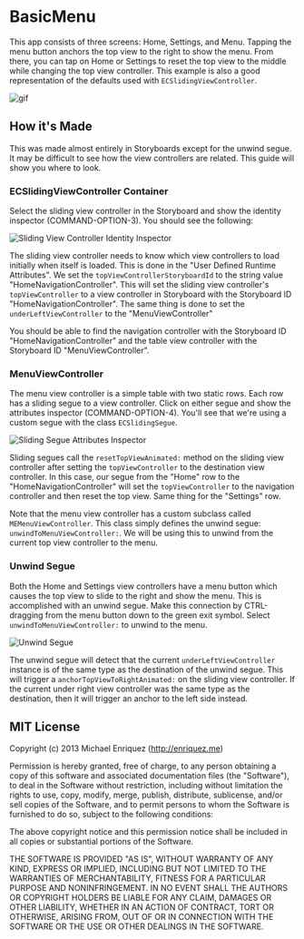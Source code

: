 # BasicMenu

This app consists of three screens: Home, Settings, and Menu. Tapping the menu button anchors the top view to the right to show the menu. From there, you can tap on Home or Settings to reset the top view to the middle while changing the top view controller. This example is also a good representation of the defaults used with `ECSlidingViewController`.

![gif](https://dl.dropboxusercontent.com/u/4110829/BasicMenu.gif)

## How it's Made

This was made almost entirely in Storyboards except for the unwind segue. It may be difficult to see how the view controllers are related. This guide will show you where to look.

### ECSlidingViewController Container

Select the sliding view controller in the Storyboard and show the identity inspector (COMMAND-OPTION-3). You should see the following:

![Sliding View Controller Identity Inspector](https://dl.dropboxusercontent.com/u/4110829/sliding-vc-attributes.png)

The sliding view controller needs to know which view controllers to load initially when itself is loaded. This is done in the "User Defined Runtime Attributes". We set the `topViewControllerStoryboardId` to the string value "HomeNavigationController". This will set the sliding view controller's `topViewController` to a view controller in Storyboard with the Storyboard ID "HomeNavigationController". The same thing is done to set the `underLeftViewController` to the "MenuViewController"

You should be able to find the navigation controller with the Storyboard ID "HomeNavigationController" and the table view controller with the Storyboard ID "MenuViewController".

### MenuViewController

The menu view controller is a simple table with two static rows. Each row has a sliding segue to a view controller. Click on either segue and show the attributes inspector (COMMAND-OPTION-4). You'll see that we're using a custom segue with the class `ECSlidingSegue`.

![Sliding Segue Attributes Inspector](https://dl.dropboxusercontent.com/u/4110829/sliding-segue-attributes.png)

Sliding segues call the `resetTopViewAnimated:` method on the sliding view controller after setting the `topViewController` to the destination view controller. In this case, our segue from the "Home" row to the "HomeNavigationController" will set the `topViewController` to the navigation controller and then reset the top view. Same thing for the "Settings" row.

Note that the menu view controller has a custom subclass called `MEMenuViewController`. This class simply defines the unwind segue: `unwindToMenuViewController:`. We will be using this to unwind from the current top view controller to the menu.

### Unwind Segue

Both the Home and Settings view controllers have a menu button which causes the top view to slide to the right and show the menu. This is accomplished with an unwind segue. Make this connection by CTRL-dragging from the menu button down to the green exit symbol. Select `unwindToMenuViewController:` to unwind to the menu.

![Unwind Segue](https://dl.dropboxusercontent.com/u/4110829/unwind-segue.png)

The unwind segue will detect that the current `underLeftViewController` instance is of the same type as the destination of the unwind segue. This will trigger a `anchorTopViewToRightAnimated:` on the sliding view controller. If the current under right view controller was the same type as the destination, then it will trigger an anchor to the left side instead.

## MIT License

Copyright (c) 2013 Michael Enriquez (http://enriquez.me)

Permission is hereby granted, free of charge, to any person obtaining a copy
of this software and associated documentation files (the "Software"), to deal
in the Software without restriction, including without limitation the rights
to use, copy, modify, merge, publish, distribute, sublicense, and/or sell
copies of the Software, and to permit persons to whom the Software is
furnished to do so, subject to the following conditions:

The above copyright notice and this permission notice shall be included in
all copies or substantial portions of the Software.

THE SOFTWARE IS PROVIDED "AS IS", WITHOUT WARRANTY OF ANY KIND, EXPRESS OR
IMPLIED, INCLUDING BUT NOT LIMITED TO THE WARRANTIES OF MERCHANTABILITY,
FITNESS FOR A PARTICULAR PURPOSE AND NONINFRINGEMENT. IN NO EVENT SHALL THE
AUTHORS OR COPYRIGHT HOLDERS BE LIABLE FOR ANY CLAIM, DAMAGES OR OTHER
LIABILITY, WHETHER IN AN ACTION OF CONTRACT, TORT OR OTHERWISE, ARISING FROM,
OUT OF OR IN CONNECTION WITH THE SOFTWARE OR THE USE OR OTHER DEALINGS IN
THE SOFTWARE.
